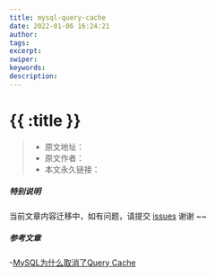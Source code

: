 ```yaml
---
title: mysql-query-cache
date: 2022-01-06 16:24:21
author:
tags:
excerpt:
swiper:
keywords:
description:
---
```


# {{ :title }}

> * 原文地址：[]()
> * 原文作者：[]()
> * 本文永久链接：[]()

##### **特别说明**

当前文章内容迁移中，如有问题，请提交 [issues](https://github.com/Starrier/starrier.github.io/issues) 谢谢 ~~

##### 参考文章

-[MySQL为什么取消了Query Cache](https://mp.weixin.qq.com/s/_EXXmciNdgXswSVzKyO4xg)
